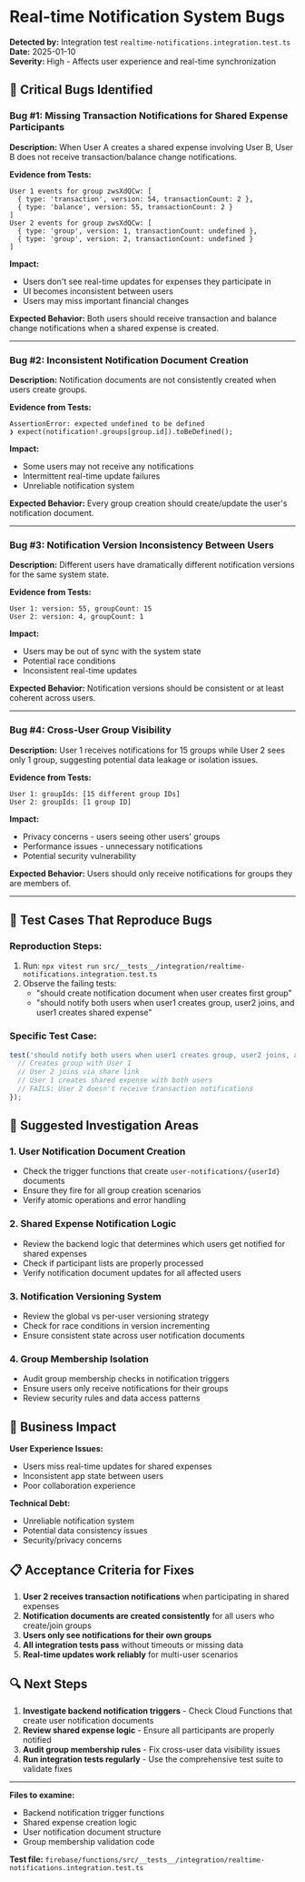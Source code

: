 # Real-time Notification System Bugs

**Detected by:** Integration test `realtime-notifications.integration.test.ts`  
**Date:** 2025-01-10  
**Severity:** High - Affects user experience and real-time synchronization

## 🐛 Critical Bugs Identified

### Bug #1: Missing Transaction Notifications for Shared Expense Participants

**Description:** When User A creates a shared expense involving User B, User B does not receive transaction/balance change notifications.

**Evidence from Tests:**
```
User 1 events for group zwsXdQCw: [
  { type: 'transaction', version: 54, transactionCount: 2 },
  { type: 'balance', version: 55, transactionCount: 2 }
]
User 2 events for group zwsXdQCw: [
  { type: 'group', version: 1, transactionCount: undefined },
  { type: 'group', version: 2, transactionCount: undefined }
]
```

**Impact:** 
- Users don't see real-time updates for expenses they participate in
- UI becomes inconsistent between users
- Users may miss important financial changes

**Expected Behavior:** Both users should receive transaction and balance change notifications when a shared expense is created.

---

### Bug #2: Inconsistent Notification Document Creation

**Description:** Notification documents are not consistently created when users create groups.

**Evidence from Tests:**
```
AssertionError: expected undefined to be defined
❯ expect(notification!.groups[group.id]).toBeDefined();
```

**Impact:**
- Some users may not receive any notifications
- Intermittent real-time update failures
- Unreliable notification system

**Expected Behavior:** Every group creation should create/update the user's notification document.

---

### Bug #3: Notification Version Inconsistency Between Users

**Description:** Different users have dramatically different notification versions for the same system state.

**Evidence from Tests:**
```
User 1: version: 55, groupCount: 15
User 2: version: 4, groupCount: 1
```

**Impact:**
- Users may be out of sync with the system state
- Potential race conditions
- Inconsistent real-time updates

**Expected Behavior:** Notification versions should be consistent or at least coherent across users.

---

### Bug #4: Cross-User Group Visibility

**Description:** User 1 receives notifications for 15 groups while User 2 sees only 1 group, suggesting potential data leakage or isolation issues.

**Evidence from Tests:**
```
User 1: groupIds: [15 different group IDs]
User 2: groupIds: [1 group ID]
```

**Impact:**
- Privacy concerns - users seeing other users' groups
- Performance issues - unnecessary notifications
- Potential security vulnerability

**Expected Behavior:** Users should only receive notifications for groups they are members of.

---

## 🧪 Test Cases That Reproduce Bugs

### Reproduction Steps:
1. Run: `npx vitest run src/__tests__/integration/realtime-notifications.integration.test.ts`
2. Observe the failing tests:
   - "should create notification document when user creates first group"
   - "should notify both users when user1 creates group, user2 joins, and user1 creates shared expense"

### Specific Test Case:
```typescript
test('should notify both users when user1 creates group, user2 joins, and user1 creates shared expense', async () => {
  // Creates group with User 1
  // User 2 joins via share link  
  // User 1 creates shared expense with both users
  // FAILS: User 2 doesn't receive transaction notifications
});
```

## 🔧 Suggested Investigation Areas

### 1. User Notification Document Creation
- Check the trigger functions that create `user-notifications/{userId}` documents
- Ensure they fire for all group creation scenarios
- Verify atomic operations and error handling

### 2. Shared Expense Notification Logic
- Review the backend logic that determines which users get notified for shared expenses
- Check if participant lists are properly processed
- Verify notification document updates for all affected users

### 3. Notification Versioning System
- Review the global vs per-user versioning strategy
- Check for race conditions in version incrementing
- Ensure consistent state across user notification documents

### 4. Group Membership Isolation
- Audit group membership checks in notification triggers
- Ensure users only receive notifications for their groups
- Review security rules and data access patterns

## 🎯 Business Impact

**User Experience Issues:**
- Users miss real-time updates for shared expenses
- Inconsistent app state between users
- Poor collaboration experience

**Technical Debt:**
- Unreliable notification system
- Potential data consistency issues
- Security/privacy concerns

## 📋 Acceptance Criteria for Fixes

1. **User 2 receives transaction notifications** when participating in shared expenses
2. **Notification documents are created consistently** for all users who create/join groups  
3. **Users only see notifications for their own groups**
4. **All integration tests pass** without timeouts or missing data
5. **Real-time updates work reliably** for multi-user scenarios

## 🔍 Next Steps

1. **Investigate backend notification triggers** - Check Cloud Functions that create user notification documents
2. **Review shared expense logic** - Ensure all participants are properly notified
3. **Audit group membership rules** - Fix cross-user data visibility issues
4. **Run integration tests regularly** - Use the comprehensive test suite to validate fixes

---

**Files to examine:**
- Backend notification trigger functions
- Shared expense creation logic  
- User notification document structure
- Group membership validation code

**Test file:** `firebase/functions/src/__tests__/integration/realtime-notifications.integration.test.ts`